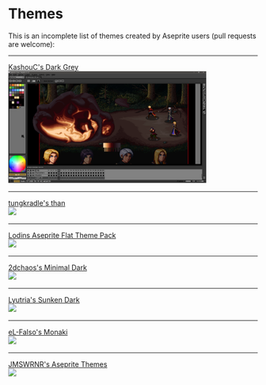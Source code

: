 # Themes

This is an incomplete list of themes created by Aseprite users (pull requests are welcome):

----

<a href="https://github.com/KashouC/darktheme">KashouC's Dark Grey<br>
<img src="https://github.com/KashouC/darktheme/raw/master/Screenshot.png" width="400px" /></a>

----

<a href="https://tungkradle.github.io/aseprite-than/">tungkradle's than<br>
<img src="https://tungkradle.github.io/aseprite-than/img/screenshots/screenshot_02.png" width="400px" /></a>

----

<a href="https://lodindogar.itch.io/lodins-aseprite-flat-themes-pack">Lodins Aseprite Flat Theme Pack<br>
<img src="https://user-images.githubusercontent.com/39654/45174438-48af3500-b1e1-11e8-95ea-e67276a55773.png" width="400px" /></a>

----

<a href="https://2dchaos.itch.io/minimal-dark-aseprite-theme">2dchaos's Minimal Dark<br>
<img src="https://user-images.githubusercontent.com/39654/45174395-23bac200-b1e1-11e8-9d9e-0ea5f192880b.png" width="400px" /></a>

----

<a href="https://github.com/Lyutria/aseprite-sunken-theme">Lyutria's Sunken Dark<br>
<img src="https://github.com/Lyutria/aseprite-sunken-theme/raw/master/screenshot.png" width="400px" /></a>

----

<a href="https://github.com/el-falso/monaki-theme">eL-Falso's Monaki<br>
<img src="https://github.com/el-falso/monaki-theme/raw/gh-pages/screenshots/Screen01.png" width="400px" /></a>

----

<a href="https://github.com/jmswrnr/aseprite-themes">JMSWRNR's Aseprite Themes<br>
<img src="https://user-images.githubusercontent.com/39654/45174582-a3e12780-b1e1-11e8-878b-5cb73931f339.png" width="400px" /></a>
